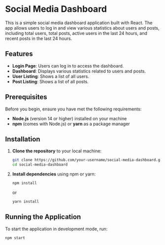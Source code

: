 # Social Media Dashboard

This is a simple social media dashboard application built with React. The app allows users to log in and view various statistics about users and posts, including total users, total posts, active users in the last 24 hours, and recent posts in the last 24 hours.

## Features

- **Login Page**: Users can log in to access the dashboard.
- **Dashboard**: Displays various statistics related to users and posts.
- **User Listing**: Shows a list of all users.
- **Post Listing**: Shows a list of all posts.

## Prerequisites

Before you begin, ensure you have met the following requirements:

- **Node.js** (version 14 or higher) installed on your machine
- **npm** (comes with Node.js) or **yarn** as a package manager

## Installation

1. **Clone the repository** to your local machine:

    ```bash
    git clone https://github.com/your-username/social-media-dashboard.git
    cd social-media-dashboard
    ```

2. **Install dependencies** using npm or yarn:

    ```bash
    npm install
    ```

    or

    ```bash
    yarn install
    ```

## Running the Application

To start the application in development mode, run:

```bash
npm start
